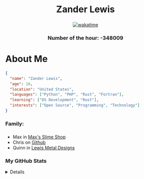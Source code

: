<div align="center">

# Zander Lewis

</div>

###

<div align="center">

[![wakatime](https://wakatime.com/badge/user/2f94f83c-7859-4053-a093-81ba6053e5e3.svg)](https://wakatime.com/@2f94f83c-7859-4053-a093-81ba6053e5e3)

### Number of the hour: -348009

</div>

###

# About Me

```json
{
  "name": "Zander Lewis",
  "age": 16,
  "location": "United States",
  "languages": ["Python", "PHP", "Rust", "Fortran"],
  "learning": ["OS Development", "Rust"],
  "interests": ["Open Source", "Programming", "Technology"]
}
```

###

<h3 align="left">Family:</h3>

###

<div align="left">
  <ul>
    <li>Max in <a href="https://maxsslimeshop.com">Max's Slime Shop</a></li>
    <li>Chris on <a href="https://github.com/chrisnetonline">Github</a></li>
    <li>Quinn in <a href="https://www.etsy.com/shop/LewisMetalDesigns">Lewis Metal Designs</a></li>
  </ul>
</div>

### My GitHub Stats

<details>
  <div align="center">
    <img src="https://github-readme-stats.vercel.app/api/top-langs?username=zanderlewis&locale=en&hide_title=false&layout=compact&card_width=480&langs_count=6&theme=dracula&hide_border=false&order=2" alt="languages graph"  />
  </div>

  ###

  <div align="center">

  ![Readme Stats](https://github-readme-stats-one-bice.vercel.app/api?username=zanderlewis&theme=transparent&show_icons=true)

  </div>

  ###

  <img src="https://raw.githubusercontent.com/zanderlewis/zanderlewis/output/snake.svg" alt="Snake animation" />

  ###
  
  <div align="center">
    <a href="https://app.daily.dev/zanderlewis"><img src="https://api.daily.dev/devcards/v2/8j2T3Uc8ox5elT3KvX7fs.png?type=default&r=ym8" width="356" alt="Zander Lewis's Dev Card"/></a>
  </div>
</details>
